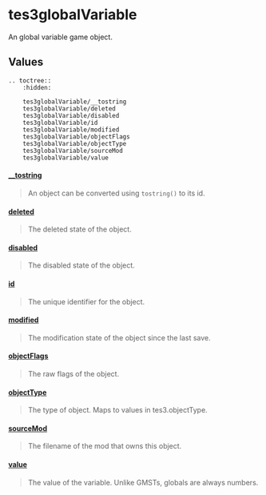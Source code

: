 # tes3globalVariable

An global variable game object.

## Values

```eval_rst
.. toctree::
    :hidden:

    tes3globalVariable/__tostring
    tes3globalVariable/deleted
    tes3globalVariable/disabled
    tes3globalVariable/id
    tes3globalVariable/modified
    tes3globalVariable/objectFlags
    tes3globalVariable/objectType
    tes3globalVariable/sourceMod
    tes3globalVariable/value
```

#### [__tostring](tes3globalVariable/__tostring.md)

> An object can be converted using ``tostring()`` to its id.

#### [deleted](tes3globalVariable/deleted.md)

> The deleted state of the object.

#### [disabled](tes3globalVariable/disabled.md)

> The disabled state of the object.

#### [id](tes3globalVariable/id.md)

> The unique identifier for the object.

#### [modified](tes3globalVariable/modified.md)

> The modification state of the object since the last save.

#### [objectFlags](tes3globalVariable/objectFlags.md)

> The raw flags of the object.

#### [objectType](tes3globalVariable/objectType.md)

> The type of object. Maps to values in tes3.objectType.

#### [sourceMod](tes3globalVariable/sourceMod.md)

> The filename of the mod that owns this object.

#### [value](tes3globalVariable/value.md)

> The value of the variable. Unlike GMSTs, globals are always numbers.
